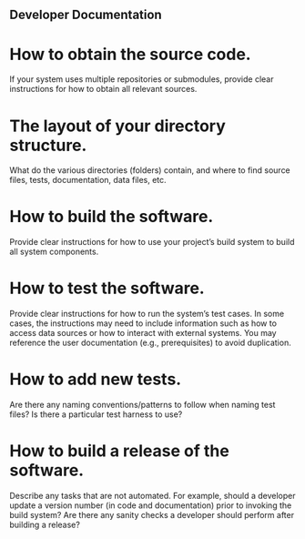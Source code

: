 ## Developer Documentation

# How to obtain the source code.
If your system uses multiple repositories or submodules, provide clear instructions for how to obtain all relevant sources.

# The layout of your directory structure.
What do the various directories (folders) contain, and where to find source files, tests, documentation, data files, etc.

# How to build the software.
Provide clear instructions for how to use your project’s build system to build all system components.

# How to test the software.
Provide clear instructions for how to run the system’s test cases. In some cases, the instructions may need to include information such as how to access data sources or how to interact with external systems. You may reference the user documentation (e.g., prerequisites) to avoid duplication.

# How to add new tests.
Are there any naming conventions/patterns to follow when naming test files? Is there a particular test harness to use?

# How to build a release of the software.
Describe any tasks that are not automated. For example, should a developer update a version number (in code and documentation) prior to invoking the build system? Are there any sanity checks a developer should perform after building a release?
